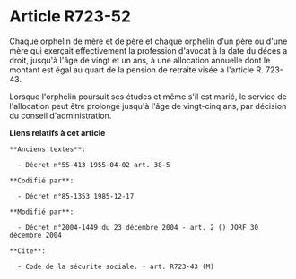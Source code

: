 # Article R723-52

Chaque orphelin de mère et de père et chaque orphelin d'un père ou d'une mère qui exerçait effectivement la profession
d'avocat à la date du décès a droit, jusqu'à l'âge de vingt et un ans, à une allocation annuelle dont le montant est égal au
quart de la pension de retraite visée à l'article R. 723-43.

Lorsque l'orphelin poursuit ses études et même s'il est marié, le service de l'allocation peut être prolongé jusqu'à l'âge de
vingt-cinq ans, par décision du conseil d'administration.

**Liens relatifs à cet article**

	**Anciens textes**:

	  - Décret n°55-413 1955-04-02 art. 38-5

	**Codifié par**:

	  - Décret n°85-1353 1985-12-17

	**Modifié par**:

	  - Décret n°2004-1449 du 23 décembre 2004 - art. 2 () JORF 30 décembre 2004

	**Cite**:

	  - Code de la sécurité sociale. - art. R723-43 (M)
